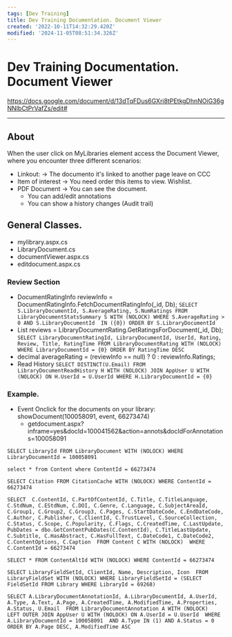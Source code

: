 ```yaml
---
tags: [Dev Training]
title: Dev Training Documentation. Document Viewer
created: '2022-10-11T14:32:29.420Z'
modified: '2024-11-05T08:51:34.326Z'
---
```


# Dev Training Documentation. Document Viewer
https://docs.google.com/document/d/13dTqFDus6GXri8tPEtkgDhnNOiG36gNNIbCtPrVafZs/edit#
___

## About
When the user click on MyLibraries element access the Document Viewer, where you encounter three different scenarios:
- Linkout: -> The documento it's linked to another page leave on CCC
- Item of interest -> You need order this items to view. Wishlist.
- PDF Document -> You can see the document.
    + You can add/edit annotations
    + You can show a history changes (Audit trail)


## General Classes.
- mylibrary.aspx.cs
- LibraryDocument.cs
- documentViewer.aspx.cs
- editdocument.aspx.cs

### Review Section
- DocumentRatingInfo reviewInfo = DocumentRatingInfo.FetchDocumentRatingInfo(_id, Db);
`
SELECT S.LibraryDocumentId, S.AverageRating, S.NumRatings FROM LibraryDocumentStatsSummary S WITH (NOLOCK) WHERE S.AverageRating > 0 AND S.LibraryDocumentId  IN ({0}) ORDER BY S.LibraryDocumentId
`
- List<LibraryDocumentRating> reviews = LibraryDocumentRating.GetRatingsForDocument(_id, Db);
`
SELECT LibraryDocumentRatingId, LibraryDocumentId, UserId, Rating, Review, Title, RatingTime FROM LibraryDocumentRating WITH (NOLOCK) WHERE LibraryDocumentId = {0} ORDER BY RatingTime DESC
`
- decimal averageRating = (reviewInfo == null) ? 0 : reviewInfo.Ratings;
- Read History
`
SELECT DISTINCT(U.Email) FROM LibraryDocumentReadHistory H WITH (NOLOCK) JOIN AppUser U WITH (NOLOCK) ON H.UserId = U.UserId WHERE H.LibraryDocumentId = {0}
`

### Example.

- Event Onclick for the documents on your library: showDocument(100058091, event, 66273474)
    + getdocument.aspx?inframe=yes&docId=100041562&action=annots&docIdForAnnotations=100058091

`SELECT LibraryId FROM LibraryDocument WITH (NOLOCK) WHERE LibraryDocumentId = 100058091`

`select * from Content where ContentId = 66273474`

`SELECT Citation FROM CitationCache WITH (NOLOCK) WHERE ContentId = 66273474`

`SELECT 
	C.ContentId, C.PartOfContentId, C.Title, C.TitleLanguage, C.StdNum, C.EStdNum, C.DOI, C.Genre, C.Language, C.SubjectAreaId, 
	C.Group1, C.Group2, C.Group3, C.Pages, C.StartDateCode, C.EndDateCode, C.Author, C.Publisher, C.ClientId, C.TrustLevel, C.SourceCollection, 
	C.Status, C.Scope, C.Popularity, C.Flags, C.CreatedTime, C.LastUpdate, PubDates = dbo.GetContentPubDates(C.ContentId), C.TitleLastUpdate, 
	C.Subtitle, C.HasAbstract, C.HasFullText, C.DateCode1, C.DateCode2, C.ContentOptions, C.Caption 
    FROM Content C WITH (NOLOCK) 
	WHERE C.ContentId = 66273474`

`SELECT * FROM ContentAltId WITH (NOLOCK) WHERE ContentId = 66273474`

`SELECT LibraryFieldSetId, ClientId, Name, Description, Icon 
	FROM LibraryFieldSet WITH (NOLOCK) WHERE LibraryFieldSetId = (SELECT FieldSetId FROM Library WHERE LibraryId = 69268)`

`SELECT A.LibraryDocumentAnnotationId, A.LibraryDocumentId, A.UserId, A.Type, A.Text, A.Page, A.CreatedTime, A.ModifiedTime, A.Properties, A.Status, U.Email 
	FROM LibraryDocumentAnnotation A WITH (NOLOCK) 
	LEFT OUTER JOIN AppUser U WITH (NOLOCK) ON A.UserId = U.UserId 
	WHERE 
		A.LibraryDocumentId = 100058091  AND A.Type IN (1) AND A.Status = 0 ORDER BY A.Page DESC, A.ModifiedTime ASC`
